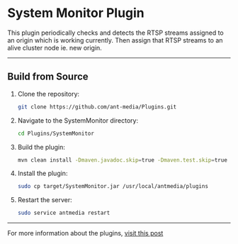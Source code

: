 # System Monitor Plugin

This plugin periodically checks and detects the RTSP streams assigned to an origin which is working currently. Then assign that RTSP streams to an alive cluster node ie. new origin.


---

## Build from Source

1. Clone the repository:

   ```bash
   git clone https://github.com/ant-media/Plugins.git
   ```

2. Navigate to the SystemMonitor directory:

   ```bash
   cd Plugins/SystemMonitor
   ```

3. Build the plugin:

   ```bash
   mvn clean install -Dmaven.javadoc.skip=true -Dmaven.test.skip=true -Dgpg.skip=true
   ```

4. Install the plugin:

   ```bash
   sudo cp target/SystemMonitor.jar /usr/local/antmedia/plugins
   ```

5. Restart the server:

   ```bash
   sudo service antmedia restart
   ```

---


For more information about the plugins, [visit this post](https://antmedia.io/plugins-will-make-ant-media-server-more-powerful/)
  
